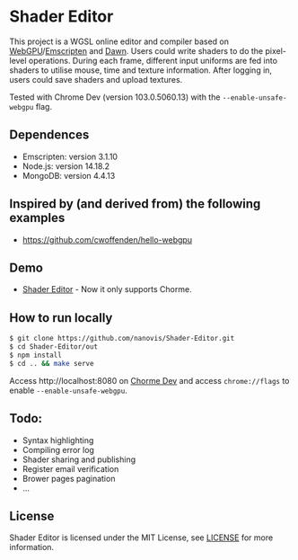 # Shader Editor
This project is a WGSL online editor and compiler based on [WebGPU](https://gpuweb.github.io/gpuweb/)/[Emscripten](https://emscripten.org/) and [Dawn](https://dawn.googlesource.com/dawn). Users could write shaders to do the pixel-level operations. During each frame, different input uniforms are fed into shaders to utilise mouse, time and texture information. After logging in, users could save shaders and upload textures.

Tested with Chrome Dev (version 103.0.5060.13) with the `--enable-unsafe-webgpu` flag.

## Dependences
- Emscripten: version 3.1.10
- Node.js: version 14.18.2
- MongoDB: version 4.4.13

## Inspired by (and derived from) the following examples
- https://github.com/cwoffenden/hello-webgpu

## Demo
- [Shader Editor](https://shadereditor.kaust.edu.sa/) - Now it only supports Chorme.
## How to run locally
```sh
$ git clone https://github.com/nanovis/Shader-Editor.git
$ cd Shader-Editor/out
$ npm install
$ cd .. && make serve
```
Access http://localhost:8080 on [Chorme Dev](https://www.google.com/chrome/dev/) and access `chrome://flags` to enable `--enable-unsafe-webgpu`.
## Todo:
- Syntax highlighting
- Compiling error log
- Shader sharing and publishing
- Register email verification
- Brower pages pagination 
- ...
## License
Shader Editor is licensed under the MIT License, see [LICENSE](https://github.com/nanovis/Shader-Editor/blob/main/LICENSE) for more information.
